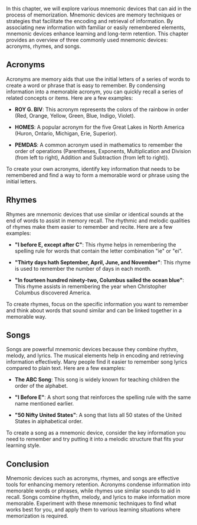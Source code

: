 
In this chapter, we will explore various mnemonic devices that can aid in the process of memorization. Mnemonic devices are memory techniques or strategies that facilitate the encoding and retrieval of information. By associating new information with familiar or easily remembered elements, mnemonic devices enhance learning and long-term retention. This chapter provides an overview of three commonly used mnemonic devices: acronyms, rhymes, and songs.

Acronyms
--------

Acronyms are memory aids that use the initial letters of a series of words to create a word or phrase that is easy to remember. By condensing information into a memorable acronym, you can quickly recall a series of related concepts or items. Here are a few examples:

* **ROY G. BIV**: This acronym represents the colors of the rainbow in order (Red, Orange, Yellow, Green, Blue, Indigo, Violet).

* **HOMES**: A popular acronym for the five Great Lakes in North America (Huron, Ontario, Michigan, Erie, Superior).

* **PEMDAS**: A common acronym used in mathematics to remember the order of operations (Parentheses, Exponents, Multiplication and Division (from left to right), Addition and Subtraction (from left to right)).

To create your own acronyms, identify key information that needs to be remembered and find a way to form a memorable word or phrase using the initial letters.

Rhymes
------

Rhymes are mnemonic devices that use similar or identical sounds at the end of words to assist in memory recall. The rhythmic and melodic qualities of rhymes make them easier to remember and recite. Here are a few examples:

* **"I before E, except after C"**: This rhyme helps in remembering the spelling rule for words that contain the letter combination "ie" or "ei".

* **"Thirty days hath September, April, June, and November"**: This rhyme is used to remember the number of days in each month.

* **"In fourteen hundred ninety-two, Columbus sailed the ocean blue"**: This rhyme assists in remembering the year when Christopher Columbus discovered America.

To create rhymes, focus on the specific information you want to remember and think about words that sound similar and can be linked together in a memorable way.

Songs
-----

Songs are powerful mnemonic devices because they combine rhythm, melody, and lyrics. The musical elements help in encoding and retrieving information effectively. Many people find it easier to remember song lyrics compared to plain text. Here are a few examples:

* **The ABC Song**: This song is widely known for teaching children the order of the alphabet.

* **"I Before E"**: A short song that reinforces the spelling rule with the same name mentioned earlier.

* **"50 Nifty United States"**: A song that lists all 50 states of the United States in alphabetical order.

To create a song as a mnemonic device, consider the key information you need to remember and try putting it into a melodic structure that fits your learning style.

Conclusion
----------

Mnemonic devices such as acronyms, rhymes, and songs are effective tools for enhancing memory retention. Acronyms condense information into memorable words or phrases, while rhymes use similar sounds to aid in recall. Songs combine rhythm, melody, and lyrics to make information more memorable. Experiment with these mnemonic techniques to find what works best for you, and apply them to various learning situations where memorization is required.
